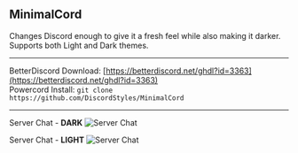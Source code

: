 ## MinimalCord
Changes Discord enough to give it a fresh feel while also making it darker. Supports both Light and Dark themes.

- - -
BetterDiscord Download: [https://betterdiscord.net/ghdl?id=3363](https://betterdiscord.net/ghdl?id=3363)  
Powercord Install: `git clone https://github.com/DiscordStyles/MinimalCord`
- - -

Server Chat - **DARK**
![Server Chat](https://i.imgur.com/W33dgMJ.png)

Server Chat - **LIGHT**
![Server Chat](https://i.imgur.com/vtPiMFw.png)